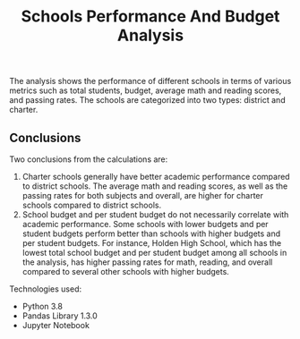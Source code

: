 <!DOCTYPE html>
<html>
<head>
<!-- 	<meta charset="UTF-8">
	<title> Schools Performance And Budget Analysis</title>
	<style>
		body {
			font-family: Arial, sans-serif;
			background-color: #f2f2f2;
			color: #444;
			padding: 20px;
		}
		h1 {
			text-align: center;
			font-size: 36px;
			margin-bottom: 30px;
			color: #006699;
		}
		h2 {
			font-size: 24px;
			margin-bottom: 20px;
			color: #006699;
		}
		p {
			font-size: 18px;
			line-height: 1.5;
			margin-bottom: 20px;
		}
		ul {
			list-style-type: disc;
			margin-left: 30px;
			margin-bottom: 20px;
		}
	</style>
</head>
<body> -->
	<header>
		<h1>Schools Performance And Budget Analysis</h1>
	</header>
	<main>
<!-- 		<h2>Metrics</h2>
		<p>The analysis shows the performance of different schools in terms of various metrics:</p>
		<ul>
			<li>Total students</li>
			<li>Budget</li>
			<li>Average math and reading scores</li>
			<li>Passing rates</li> -->
		</ul>
		<p>The analysis shows the performance of different schools in terms of various metrics such as total students, budget, average math and reading scores, and passing rates. The schools are categorized into two types: district and charter.</p>
		<h2>Conclusions</h2>
		<p>Two conclusions from the calculations are:</p>
		<ol>
			<li>Charter schools generally have better academic performance compared to district schools. The average math and reading scores, as well as the passing rates for both subjects and overall, are higher for charter schools compared to district schools.</li>
			<li>School budget and per student budget do not necessarily correlate with academic performance. Some schools with lower budgets and per student budgets perform better than schools with higher budgets and per student budgets. For instance, Holden High School, which has the lowest total school budget and per student budget among all schools in the analysis, has higher passing rates for math, reading, and overall compared to several other schools with higher budgets.</li>
		</ol>
	</main>
	<footer>
		<p>Technologies used:</p>
		<ul>
			<li>Python 3.8</li>
			<li>Pandas Library 1.3.0</li>
			<li>Jupyter Notebook</li>
		</ul>
	</footer>
</body>
</html>
